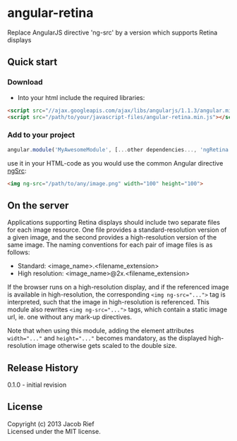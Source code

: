# angular-retina

Replace AngularJS directive 'ng-src' by a version which supports Retina displays

## Quick start
### Download

[min]: https://raw.github.com/jrief/angular-retina/master/dist/angular-retina.min.js
[max]: https://raw.github.com/jrief/angular-retina/master/dist/angular-retina.js

+ Into your html include the required libraries:

>
``` html
<script src="//ajax.googleapis.com/ajax/libs/angularjs/1.1.3/angular.min.js"></script>
<script src="/path/to/your/javascript-files/angular-retina.min.js"></script>
```

### Add to your project

>
```javascript
angular.module('MyAwesomeModule', [...other dependencies..., 'ngRetina']);
```

use it in your HTML-code as you would use the common Angular directive
[ngSrc](http://docs.angularjs.org/api/ng.directive:ngSrc):

>
```html
<img ng-src="/path/to/any/image.png" width="100" height="100">
```

## On the server
Applications supporting Retina displays should include two separate files for
each image resource. One file provides a standard-resolution version of a given
image, and the second provides a high-resolution version of the same image.
The naming conventions for each pair of image files is as follows:
+ Standard: <image_name>.<filename_extension>
+ High resolution: <image_name>@2x.<filename_extension>

If the browser runs on a high-resolution display, and if the referenced image
is available in high-resolution, the corresponding ```<img ng-src="...">``` tag
is interpreted, such that the image in high-resolution is referenced.
This module also rewrites ```<img ng-src="...">``` tags, which contain a static
image url, ie. one without any mark-up directives.

Note that when using this module, adding the element attributes ```width="..."```
 and ```height="..."``` becomes mandatory, as the displayed high-resolution image
otherwise gets scaled to the double size.

## Release History
0.1.0 - initial revision

## License
Copyright (c) 2013 Jacob Rief  
Licensed under the MIT license.
